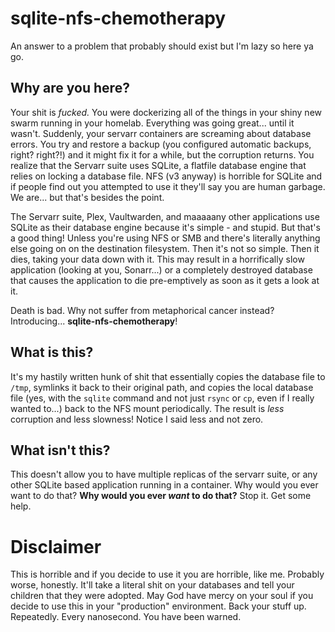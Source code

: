 # sqlite-nfs-chemotherapy
An answer to a problem that probably should exist but I'm lazy so here ya go.

## Why are you here?

Your shit is *fucked.* You were dockerizing all of the things in your shiny new swarm running in your homelab. Everything was going great... until it wasn't. Suddenly, your servarr containers are screaming about database errors. You try and restore a backup (you configured automatic backups, right? right?!) and it might fix it for a while, but the corruption returns. You realize that the Servarr suite uses SQLite, a flatfile database engine that relies on locking a database file. NFS (v3 anyway) is horrible for SQLite and if people find out you attempted to use it they'll say you are human garbage. We are... but that's besides the point.

The Servarr suite, Plex, Vaultwarden, and maaaaany other applications use SQLite as their database engine because it's simple - and stupid. But that's a good thing! Unless you're using NFS or SMB and there's literally anything else going on on the destination filesystem. Then it's not so simple. Then it dies, taking your data down with it. This may result in a horrifically slow application (looking at you, Sonarr...) or a completely destroyed database that causes the application to die pre-emptively as soon as it gets a look at it.

Death is bad. Why not suffer from metaphorical cancer instead? Introducing... **sqlite-nfs-chemotherapy**!

## What is this?

It's my hastily written hunk of shit that essentially copies the database file to `/tmp`, symlinks it back to their original path, and copies the local database file (yes, with the `sqlite` command and not just `rsync` or `cp`, even if I really wanted to...) back to the NFS mount periodically. The result is *less* corruption and less slowness! Notice I said less and not zero.

## What isn't this?

This doesn't allow you to have multiple replicas of the servarr suite, or any other SQLite based application running in a container. Why would you ever want to do that? **Why would you ever *want* to do that?** Stop it. Get some help. 

# Disclaimer

This is horrible and if you decide to use it you are horrible, like me. Probably worse, honestly. It'll take a literal shit on your databases and tell your children that they were adopted. May God have mercy on your soul if you decide to use this in your "production" environment. Back your stuff up. Repeatedly. Every nanosecond. You have been warned.
